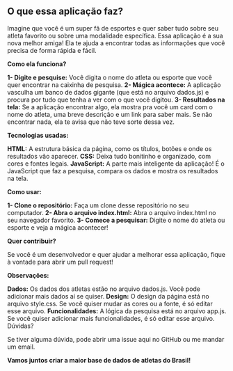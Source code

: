 ## O que essa aplicação faz?

Imagine que você é um super fã de esportes e quer saber tudo sobre seu atleta favorito ou sobre uma modalidade específica. Essa aplicação é a sua nova melhor amiga! Ela te ajuda a encontrar todas as informações que você precisa de forma rápida e fácil.

**Como ela funciona?**

 **1- Digite e pesquise:** Você digita o nome do atleta ou esporte que você quer encontrar na caixinha de pesquisa.
 **2- Mágica acontece:** A aplicação vasculha um banco de dados gigante (que está no arquivo dados.js) e procura por tudo que tenha a ver com o que você digitou.
 **3- Resultados na tela:** Se a aplicação encontrar algo, ela mostra pra você um card com o nome do atleta, uma breve descrição e um link para saber mais. Se não encontrar nada, ela te avisa que não teve sorte dessa vez.

**Tecnologias usadas:**

**HTML:** A estrutura básica da página, como os títulos, botões e onde os resultados vão aparecer.
**CSS:** Deixa tudo bonitinho e organizado, com cores e fontes legais.
**JavaScript:** A parte mais inteligente da aplicação! É o JavaScript que faz a pesquisa, compara os dados e mostra os resultados na tela.

**Como usar:**

 **1- Clone o repositório:** Faça um clone desse repositório no seu computador.
 **2- Abra o arquivo index.html:** Abra o arquivo index.html no seu navegador favorito.
 **3- Comece a pesquisar:** Digite o nome do atleta ou esporte e veja a mágica acontecer!

**Quer contribuir?**

Se você é um desenvolvedor e quer ajudar a melhorar essa aplicação, fique à vontade para abrir um pull request!

**Observações:**

**Dados:** Os dados dos atletas estão no arquivo dados.js. Você pode adicionar mais dados aí se quiser.
**Design:** O design da página está no arquivo style.css. Se você quiser mudar as cores ou a fonte, é só editar esse arquivo.
**Funcionalidades:** A lógica da pesquisa está no arquivo app.js. Se você quiser adicionar mais funcionalidades, é só editar esse arquivo.
Dúvidas?

Se tiver alguma dúvida, pode abrir uma issue aqui no GitHub ou me mandar um email.

**Vamos juntos criar a maior base de dados de atletas do Brasil!**
